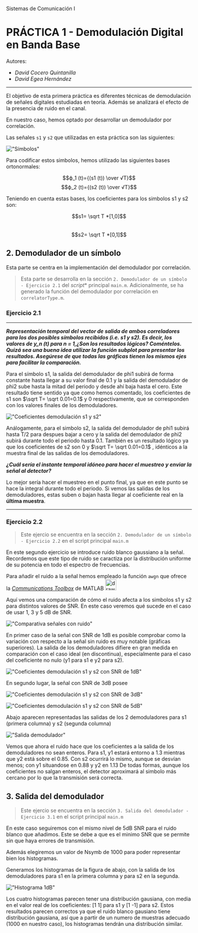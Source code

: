 Sistemas de Comunicación I
# PRÁCTICA 1 - Demodulación Digital en Banda Base

Autores:
* *David Cocero Quintanilla*  
* *David Egea Hernández*
---
El objetivo de esta primera práctica es diferentes técnicas de demodulación de señales digitales estudiadas en teoría. Además se analizará el efecto de la presencia de ruido en el canal. 

En nuestro caso, hemos optado por desarrollar un demodulador por correlación. 

Las señales `s1` y `s2` que utilizadas en esta práctica son las siguientes:

!["Símbolos"](Practica1/../images/1_simbolos.jpg)

Para codificar estos simbolos, hemos utilizado las siguientes bases ortonormales:

$$ϕ_1 (t)={(s1 (t)) \over √T}$$
$$ϕ_2 (t)={(s2 (t)) \over √T}$$

Teniendo en cuenta estas bases, los coeficientes para los simbolos s1 y s2 son:

$$s1= \sqrt T *[1,0]$$       
$$s2= \sqrt T *[0,1]$$ 

## 2. Demodulador de un símbolo

Esta parte se centra en la implementación del demodulador por correlación. 

> Esta parte se desarrolla en la sección `2. Demodulador de un símbolo - Ejercicio 2.1` del *script** principal `main.m`. Adicionalmente, se ha generado la función del demodulador por correlación en `correlatorType.m`.

### Ejercicio 2.1
---
***Representación temporal del vector de salida de ambos correladores para los dos posibles símbolos recibidos (i.e. s1 y s2). Es decir, los valores de y_n (t) para n = 1,¿Son los resultados lógicos? Coméntelos. Quizá sea una buena idea utilizar la función subplot para presentar los resultados. Asegúrese de que todas las gráficas tienen los mismos ejes para facilitar la comparación.***
   
Para el símbolo s1, la salida del demodulador de phi1 subirá de forma constante hasta llegar a su valor final de 0.1 y la salida del demodulador de phi2 sube hasta la mitad del periodo y desde ahí baja hasta el cero. Este resultado tiene sentido ya que como hemos comentado, los coeficientes de s1 son $\sqrt T= \sqrt 0.01=0.1$ y 0 respectivamente, que se corresponden con los valores finales de los demoduladores.

!["Coeficientes demodulación s1 y s2"](Practica1/../images/2_1_demodulacion.png "Coeficientes demodulación s1 y s2")

Análogamente, para el simbolo s2, la salida del demodulador de phi1 subirá hasta T/2 para despues bajar a cero y la salida del demodulador de phi2 subirá durante todo el periodo hasta 0.1. También es un resultado lógico ya que los coeficientes de s2 son 0 y $\sqrt T= \sqrt 0.01=0.1$ , idénticos a la muestra final de las salidas de los demoduladores.


***¿Cuál sería el instante temporal idóneo para hacer el muestreo y enviar la señal al detector?***

Lo mejor sería hacer el muestreo en el punto final, ya que en este punto se hace la integral durante todo el periodo. Si vemos las salidas de los demoduladores, estas  suben o bajan hasta llegar al coeficiente real en la **última muestra**.  

---
### Ejercicio 2.2

> Este ejercio se encuentra en la sección `2. Demodulador de un símbolo - Ejercicio 2.2` en el script principal `main.m`

En este segundo ejercicio se introduce ruido blanco gaussiano a la señal. Recordemos que este tipo de ruido se caractiza por la distribución uniforme de su potencia en todo el espectro de frecuencias. 

Para añadir el ruido a la señal hemos empleado la función `awgn` que ofrece la [*Communications Toolbox*](https://es.mathworks.com/products/communications.html) de MATLAB <img src="https://logos-marcas.com/wp-content/uploads/2020/12/MATLAB-Logo.png" alt="drawing" width="30"/>

Aquí vemos una comparación de cómo el ruido afecta a los simbolos s1 y s2 para distintos valores de SNR. En este caso veremos qué sucede en el caso de usar 1, 3 y 5 dB de SNR.

!["Comparativa señales con ruido"](Practica1/../images/2_2_comparativa_ruido.png "Comparativa señales con ruido")

En primer caso de la señal con SNR de 1dB es posible comprobar como la variación con respecto a la señal sin ruido es muy notable (gráficas superiores). La salida de los demoduladores difiere en gran medida en comparación con el caso ideal (en discontinua), especialmente para el caso del coeficiente no nulo (y1 para s1 e y2 para s2). 

!["Coeficientes demodulación s1 y s2 con SNR de 1dB"](Practica1/../images/2_2_demodulacion_snr_1dB.png "Coeficientes demodulación s1 y s2 con SNR de 1dB")

En segundo lugar, la señal con SNR de 3dB posee 

!["Coeficientes demodulación s1 y s2 con SNR de 3dB"](Practica1/../images/2_2_demodulacion_snr_3dB.png "Coeficientes demodulación s1 y s2 con SNR de 3dB")

!["Coeficientes demodulación s1 y s2 con SNR de 5dB"](Practica1/../images/2_2_demodulacion_snr_5dB.png "Coeficientes demodulación s1 y s2 con SNR de 5dB")

Abajo aparecen representadas las salidas de los 2 demoduladores para s1 (primera columna) y s2 (segunda columna)

!["Salida demodulador"](Practica1/../images/2_2_salida_demodulador.jpg "Salida demodulador")

Vemos que ahora el ruido hace que los coeficientes a la salida de los demoduladores no sean enteros. Para s1, y1 estará entorno a 1.3 mientras que y2 está sobre el 0.85. Con s2 ocurrirá lo mismo, aunque se desvían menos; con y1 situandose en 0.88 y y2 en 1.13
De todas formas, aunque los coeficientes no salgan enteros, el detector aproximará al simbolo más cercano por lo que la transmisión será correcta.


## 3. Salida del demodulador 

> Este ejercio se encuentra en la sección `3. Salida del demodulador - Ejercicio 3.1` en el script principal `main.m`

En este caso seguiremos con el mismo nivel de 5dB SNR para el ruido blanco que añadimos. Este se debe a que es el minimo SNR que se permite sin que haya errores de transmisión.

Además elegiremos un valor de Nsymb de 1000 para poder representar bien los histogramas.

Generamos los histogramas de la figura de abajo, con la salida de los demoduladores para s1 en la primera columna y para s2 en la segunda.

!["Histograma 1dB"](Practica1/../images/3_histogramas_1dB.jpg "Histograma 1dB")

Los cuatro histogramas parecen tener una distribución gausiana, con media en el valor real de los coeficientes: [1 1] para s1 y [1 -1] para s2. Estos resultados parecen correctos ya que el ruido blanco gausiano tiene distribución gausiana, así que a partir de un numero de muestras adecuado (1000 en nuestro caso), los histogramas tendrán una distribución similar.
